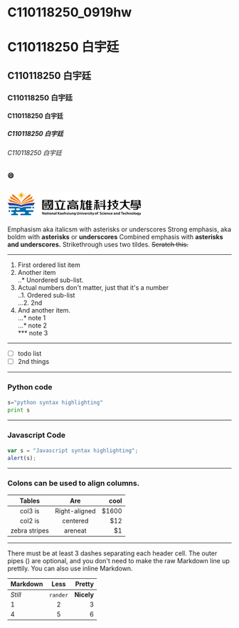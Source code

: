 # C110118250_0919hw

#  C110118250 白宇廷
##  C110118250 白宇廷
###  C110118250 白宇廷
####  C110118250 白宇廷
#####  C110118250 白宇廷
######  C110118250 白宇廷 
#### 😄


![NKUST](logo.png "NKUST")
---
Emphasism aka italicsm with asterisks or underscores
Strong emphasis, aka boldm with **asterisks** or **underscores**
Combined emphasis with **asterisks and underscores.**
Strikethrough uses two tildes. ~~Scratch this.~~

---
1. First ordered list item
2. Another item <br>
..*  Unordered sub-list.
4. Actual numbers don't matter, just that it's a number</br>
..1. Ordered sub-list</br>
...2. 2nd
5. And another item.</br>
...* note 1</br>
...* note 2</br>
***  note 3
---
- [ ] todo list
- [ ] 2nd things
---
### Python code
```python
s="python syntax highlighting"
print s

```
---
### Javascript Code
```js
var s = "Javascript syntax highlighting";
alert(s);
```
---
### Colons can be used to align columns.

|      Tables   |      Are      |  cool |
|:-------------:|:-------------:| -----:|
|    col3 is    | Right-aligned | $1600 |
|    col2 is    |   centered    |   $12 |
| zebra stripes |    areneat    |    $1 |

---
<p>There must be at least 3 dashes separating each header cell.
The outer pipes () are optional, and you don't need to make the
raw Markdown line up prettily. You can also use inline Markdown.</p>

| Markdown |   Less   |     Pretty |
|:--------|:--------:| ----------:|
| *Still*  | `rander` | **Nicely** |
|    1     |    2     |          3 |
|    4     |    5     |      6|

